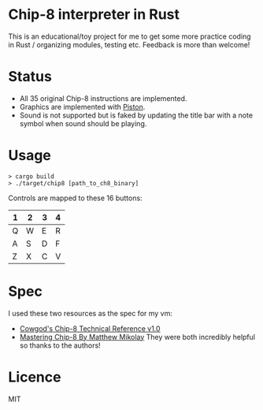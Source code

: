 Chip-8 interpreter in Rust
==
This is an educational/toy project for me to get some more practice coding in
Rust / organizing modules, testing etc. Feedback is more than welcome!

Status
==
* All 35 original Chip-8 instructions are implemented.
* Graphics are implemented with [Piston](http://www.piston.rs/).
* Sound is not supported but is faked by updating the title bar with a note
symbol when sound should be playing.

Usage
==

```
> cargo build
> ./target/chip8 [path_to_ch8_binary]
```

Controls are mapped to these 16 buttons:

  1  |  2  |  3  |  4
-----|-----|-----|-----
  Q  |  W  |  E  |  R
  A  |  S  |  D  |  F
  Z  |  X  |  C  |  V

Spec
==
I used these two resources as the spec for my vm:
* [Cowgod's Chip-8 Technical Reference v1.0](http://devernay.free.fr/hacks/chip8/C8TECH10.HTM)
* [Mastering Chip-8 By Matthew Mikolay](http://mattmik.com/chip8.html)
They were both incredibly helpful so thanks to the authors!

Licence
==
MIT
